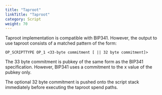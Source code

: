 ```yaml
---
title: "Taproot"
linkTitle: "Taproot"
category: Script
weight: 70
---
```


Taproot implementation is compatible with BIP341. However, the output to use taproot consists of a matched pattern of the form:

```
OP_SCRIPTTYPE OP_1 <33-byte commitment [ || 32 byte commitment]>
```

The 33 byte commitment is pubkey of the same form as the BIP341 specification. However, BIP341 uses a commitment to the x value of the pubkey only.

The optional 32 byte commitment is pushed onto the script stack immediately before executing the taproot spend paths.